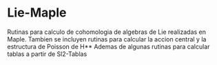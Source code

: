 # Lie-Maple

Rutinas para calculo de cohomologia de algebras de Lie realizadas en Maple.
Tambien se incluyen rutinas para calcular la accion central y la estructura 
de Poisson de H**
Ademas de algunas rutinas para calcular tablas a partir de Sl2-Tablas
